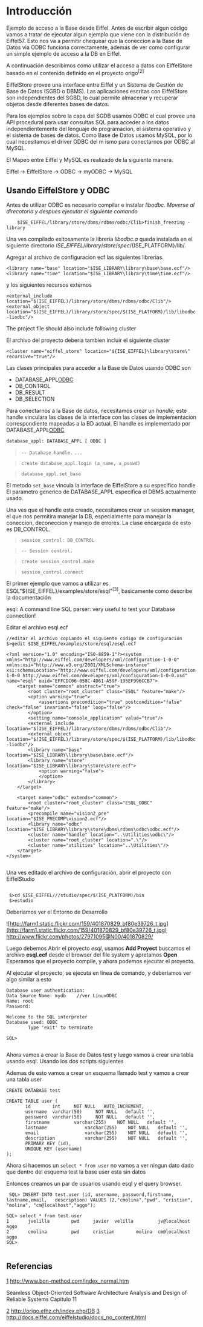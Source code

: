 # Introducción #
Ejemplo de acceso a la Base desde Eiffel. Antes de escribir algun código vamos a tratar de
ejecutar algun ejemplo que viene con la distribución de Eiffel57. Esto nos va a permitir chequear que la coneccion a la Base de Datos via ODBC funciona correctamente, ademas de
ver como configurar un simple ejemplo de acceso a la DB en Eiffel.

A continuación describimos como utilizar el acceso a datos con EiffelStore basado en el contenido definido en el proyecto origo<sup>[2]</sup>

EiffelStore provee una interface entre Eiffel y un Sistema de Gestión de Base de Datos (SGBD o DBMS). Las aplicaciones escritas con EiffelStore son independientes del SGBD, lo cual permite almacenar y recuperar objetos desde diferentes bases de datos.

Para los ejemplos sobre la capa del SGDB usamos ODBC el cual provee una API procedural para usar consultas SQL para acceder a los datos independientemente del lenguaje de programacion, el sistema operativo y el sistema de bases de datos. Como Base de Datos usamos MySQL, por lo cual necesitamos el driver ODBC del m ismo para conectarnos por ODBC al MySQL.

El Mapeo entre Eiffel y MySQL es realizado de la siguiente manera.


Eiffel -> EiffelStore -> ODBC -> myODBC -> MySQL



## Usando EiffelStore y ODBC ##

Antes de utilizar ODBC es necesario compilar e instalar _libodbc. Moverse al direcotorio  y despues ejecutar el siguiente comando_


```
    $ISE_EIFFEL/library/store/dbms/rdbms/odbc/Clib>finish_freezing -library
```

Una ves compilado exitosamente la libreria _libodbc.a_  queda instalada en el siguiente
directorio ${ISE\_EIFFEL}/library/store/spec/${ISE\_PLATFORM}/lib/.

Agregar al archivo de configuracion ecf las siguientes librerias.

```
<library name="base" location="$ISE_LIBRARY\library\base\base.ecf"/>
<library name="time" location="$ISE_LIBRARY\library\time\time.ecf"/>
```

y los siguientes recursos externos

```
<external_include location="$(ISE_EIFFEL)/library/store/dbms/rdbms/odbc/Clib"/>
<external_object location="$(ISE_EIFFEL)/library/store/spec/$(ISE_PLATFORM)/lib/libodbc.a -liodbc"/>
```

The project file should also include following cluster

El archivo del proyecto deberia tambien incluir el siguiente cluster

```
<cluster name="eiffel_store" location="${ISE_EIFFEL}\library\store\" recursive="true"/>
```


Las clases principales para acceder a la Base de Datos usando ODBC son

  * DATABASE\_APPL[ODBC ](.md)
  * DB\_CONTROL
  * DB\_RESULT
  * DB\_SELECTION

Para conectarnos a la Base de datos, necesitamos crear un _handle_; este handle vinculara las clases de la interface con las clases de implementacion correspondiente mapeadas a la BD actual. El handle es implementado por DATABASE\_APPL[ODBC ](.md)

`database_appl: DATABASE_APPL [ ODBC ] `
> `-- Database handle.`
> `...`

> `create database_appl.login (a_name, a_psswd)`

> `database_appl.set_base`

El metodo `set_base` vincula la interface de EiffelStore a su especifico handle
El parametro generico de DATABASE\_APPL especifica el DBMS actualmente usado.

Una ves que el handle esta creado, necesitamos crear un session manager, el que nos permitira manejar la DB, especialmente para manejar la coneccion, deconeccion y manejo de errores. La clase encargada de esto es DB\_CONTROL.

> `session_control: DB_CONTROL`

> `-- Session control.`

> `create session_control.make`

> `session_control.connect`


El primer ejemplo que vamos a utilizar es ESQL"${ISE\_EIFFEL}/examples/store/esql"<sup>[3]</sup>, basicamente como describe la documentación

esql: A command line SQL parser: very useful to test your Database connection!

Editar el archivo esql.ecf

```
//editar el archivo copiando el siguiente código de configuración
$>gedit $ISE_EIFFEL/examples/store/esql/esql.ecf

<?xml version="1.0" encoding="ISO-8859-1"?><system xmlns="http://www.eiffel.com/developers/xml/configuration-1-0-0" xmlns:xsi="http://www.w3.org/2001/XMLSchema-instance" xsi:schemaLocation="http://www.eiffel.com/developers/xml/configuration-1-0-0 http://www.eiffel.com/developers/xml/configuration-1-0-0.xsd" name="esql" uuid="EFFCDC06-058C-4D61-A59F-195EF996CCB7">
	<target name="common" abstract="true">
		<root cluster="root_cluster" class="ESQL" feature="make"/>
		<option warning="true">
			<assertions precondition="true" postcondition="false" check="false" invariant="false" loop="false"/>
		</option>
		<setting name="console_application" value="true"/>
		<external_include location="$(ISE_EIFFEL)/library/store/dbms/rdbms/odbc/Clib"/>
		<external_object location="$(ISE_EIFFEL)/library/store/spec/$(ISE_PLATFORM)/lib/libodbc.a -liodbc"/>
		<library name="base" location="$ISE_LIBRARY\library\base\base.ecf"/>
		<library name="store" location="$ISE_LIBRARY\library\store\store.ecf">
			<option warning="false">
			</option>
		</library>
	</target>
	
	<target name="odbc" extends="common">
		<root cluster="root_cluster" class="ESQL_ODBC" feature="make"/>
		<precompile name="vision2_pre" location="$ISE_PRECOMP\vision2.ecf"/>
		<library name="odbc" location="$ISE_LIBRARY\library\store\dbms\rdbms\odbc\odbc.ecf"/>
		<cluster name="handle" location="..\Utilities\odbc\"/>
		<cluster name="root_cluster" location=".\"/>
		<cluster name="utilities" location="..\Utilities\"/>
	</target>
</system>


```

Una ves editado el archivo de configuración, abrir el proyecto con EiffelStudio
```

 $>cd $ISE_EIFFEL///studio/spec/$(ISE_PLATFORM)/bin
 $>estudio
```

Deberiamos ver el Entorno de Desarrollo

![http://farm1.static.flickr.com/159/401870829_bf80e39726_t.jpg](http://farm1.static.flickr.com/159/401870829_bf80e39726_t.jpg)
http://www.flickr.com/photos/27971095@N00/401870829/


Luego debemos Abrir el proyecto _esql_, usamos  **Add Proyect** buscamos el archivo **esql.ecf** desde el browser del file system y apretamos **Open**
Esperamos que el proyecto compile, y ahora podemos ejecutar el proyecto.

Al ejecutar el proyecto, se ejecuta en linea de comando, y deberíamos ver algo similar a
esto

```
Database user authentication:
Data Source Name: mydb    //ver LinuxODBC
Name: root
Password: 

Welcome to the SQL interpreter
Database used: ODBC
        Type 'exit' to terminate

SQL> 


```

Ahora vamos a crear la Base de Datos test y luego vamos a crear una tabla usando
esql. Usando los dos scripts siguientes


Ademas de esto vamos a crear un esquema llamado test y vamos a crear una tabla user
```
CREATE DATABASE test
```

```
CREATE TABLE user (
       id  		 int     NOT NULL 	AUTO_INCREMENT,
       username	 varchar(50)	 NOT NULL 	default '',
       password	 varchar(50)	 NOT NULL 	default '',
       firstname		 varchar(255)	 NOT NULL 	default '',
       lastname	 	         varchar(255)	 NOT NULL 	default '',
       email	 	         varchar(255)	 NOT NULL 	default '',
       description 	         varchar(255)	 NOT NULL 	default '',
       PRIMARY KEY (id),
       UNIQUE KEY (username)
);

```

Ahora si hacemos un `select * from user` no vamos a ver ningun dato dado que dentro del esquema test la base user esta sin datos

Entonces creamos un par de usuarios usando esql y el query browser.

```
 SQL> INSERT INTO test.user (id, username, password,firstname, lastname,email,   description) VALUES (2,"cmolina","pwd", "cristian", "molina", "cm@localhost","aggo");

SQL> select * from test.user
1       jvelilla        pwd     javier  velilla         jv@localhost    aggo 
2       cmolina         pwd     cristian        molina  cm@localhost    aggo 
SQL> 


```


## Referencias ##
[1](1.md) http://www.bon-method.com/index_normal.htm

Seamless Object-Oriented Software  Architecture Analysis and Design of Reliable Systems Capitulo 11

[2](2.md) http://origo.ethz.ch/index.php/DB
[3](3.md) http://docs.eiffel.com/eiffelstudio/docs_no_content.html